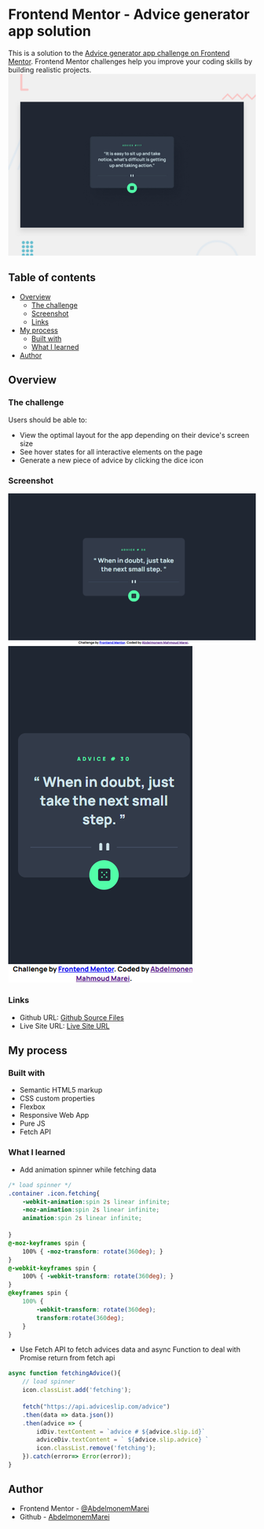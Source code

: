 # Frontend Mentor - Advice generator app solution

This is a solution to the [Advice generator app challenge on Frontend Mentor](https://www.frontendmentor.io/challenges/advice-generator-app-QdUG-13db). Frontend Mentor challenges help you improve your coding skills by building realistic projects.
![Design preview for the Advice generator app coding challenge](./design/desktop-preview.jpg)

## Table of contents

- [Overview](#overview)
  - [The challenge](#the-challenge)
  - [Screenshot](#screenshot)
  - [Links](#links)
- [My process](#my-process)
  - [Built with](#built-with)
  - [What I learned](#what-i-learned)
- [Author](#author)

## Overview

### The challenge

Users should be able to:

- View the optimal layout for the app depending on their device's screen size
- See hover states for all interactive elements on the page
- Generate a new piece of advice by clicking the dice icon

### Screenshot

![Large Screen](./screenshot1.png) 
![Small Screen](./screenshot2.png) 

### Links

- Github URL: [Github Source Files](https://github.com/AbdelmonemMarei/Front-End-Mentor-Challenges/tree/main/Junior/advice-generator-app-main)
- Live Site URL: [Live Site URL](https://abdelmonemmarei.github.io/Front-End-Mentor-Challenges/Newbie/four-card-feature-section-master/)

## My process

### Built with

- Semantic HTML5 markup
- CSS custom properties
- Flexbox
- Responsive Web App
- Pure JS
- Fetch API

### What I learned

- Add animation spinner while fetching data 
```css
/* load spinner */
.container .icon.fetching{
    -webkit-animation:spin 2s linear infinite;
    -moz-animation:spin 2s linear infinite;
    animation:spin 2s linear infinite;

}
@-moz-keyframes spin { 
    100% { -moz-transform: rotate(360deg); } 
}
@-webkit-keyframes spin { 
    100% { -webkit-transform: rotate(360deg); } 
}
@keyframes spin { 
    100% { 
        -webkit-transform: rotate(360deg); 
        transform:rotate(360deg); 
    } 
}
```

- Use Fetch API to fetch advices data and async Function to deal with Promise return from fetch api
```js
async function fetchingAdvice(){
    // load spinner
    icon.classList.add('fetching');
    
    fetch("https://api.adviceslip.com/advice")
    .then(data => data.json())
    .then(advice => {
        idDiv.textContent = `advice # ${advice.slip.id}`
        adviceDiv.textContent = ` ${advice.slip.advice} `
        icon.classList.remove('fetching');
    }).catch(error=> Error(error));
}

```


## Author

- Frontend Mentor - [@AbdelmonemMarei](https://www.frontendmentor.io/profile/AbdelmonemMarei)
- Github - [AbdelmonemMarei](https://github.com/AbdelmonemMarei)